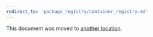 ```yaml
---
redirect_to: 'package_registry/container_registry.md'
---
```


This document was moved to [another location](package_registry/container_registry.md).

